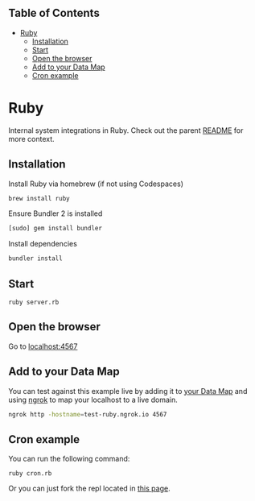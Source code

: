 <!-- START doctoc generated TOC please keep comment here to allow auto update -->
<!-- DON'T EDIT THIS SECTION, INSTEAD RE-RUN doctoc TO UPDATE -->

## Table of Contents

- [Ruby](#ruby)
  - [Installation](#installation)
  - [Start](#start)
  - [Open the browser](#open-the-browser)
  - [Add to your Data Map](#add-to-your-data-map)
  - [Cron example](#cron-example)

<!-- END doctoc generated TOC please keep comment here to allow auto update -->

# Ruby

Internal system integrations in Ruby. Check out the parent [README](../README.md) for more context.

## Installation

Install Ruby via homebrew (if not using Codespaces)

```sh
brew install ruby
```

Ensure Bundler 2 is installed

```sh
[sudo] gem install bundler
```

Install dependencies

```sh
bundler install
```

## Start

```sg
ruby server.rb
```

## Open the browser

Go to [localhost:4567](https://localhost:4567)

## Add to your Data Map

You can test against this example live by adding it to [your Data Map](https://app.transcend.io/data-map/silos?integrationName=server) and using [ngrok](https://ngrok.com/) to map your localhost to a live domain.

```sh
ngrok http -hostname=test-ruby.ngrok.io 4567
```
## Cron example

You can run the following command:

```sg
ruby cron.rb
```

Or you can just fork the repl located in [this page](https://replit.com/@GiulianoGiacag1/Ruby-Cron-Example-Transcend).
